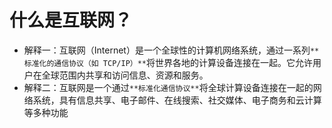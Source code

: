 
# 什么是互联网？


- 解释一：互联网（Internet）是一个全球性的计算机网络系统，通过一系列`**标准化的通信协议（如 TCP/IP）**`将世界各地的计算设备连接在一起。它允许用户在全球范围内共享和访问信息、资源和服务。
- 解释二：互联网是一个通过`**标准化通信协议**`将全球计算设备连接在一起的网络系统，具有信息共享、电子邮件、在线搜索、社交媒体、电子商务和云计算等多种功能
